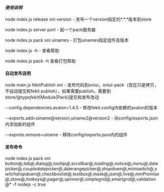 #### ***使用说明***

node index.js release oni version - 发布一个version指定的*.*.*版本到store

node index.js server port - 起一个pack服务器

node index.js pack oni uinames - 打包uinames指定组件及版本

node index.js -h - 查看帮助

node index.js pack -h 查看打包帮助

#### 自动发布说明

node main.js fekitPublish oni - 发布代码到oniui，oniui-pack（现在只是拷贝，不自动提交和fekit publish），如果需要publish，需要到store/@${type}fekit${Module|Pack}提交和发布改动

--config.dependencies.avalon=1.4.5 - 修改fekit.config内依赖的avalon的版本

--exports.add=uiname@version,uiname2@version2 - 向config/exports.json内添加新的组件

--exprots.remove=uiname - 移除config/exports.json内的组件

#### 发布命令
node index.js pack oni button@*,tab@*,dialog@*,tooltip@*,scrollbar@*,loading@*,notice@*,menu@*,datepicker@*,coupledatepicker@*,daterangepicker@*,dropdown@*,miniswitch@*,switchdropdown@*,checkboxlist@*,textbox@*,mask@*,json@*,live@*,mmPromise@*,store@*,hotkeys@*,pager@*,spinner@*,simplegrid@*,smartgrid@*,validation@* -f nodejs -c true

